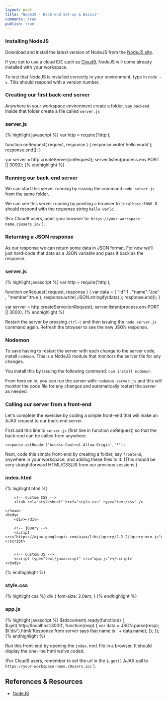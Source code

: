 ```yaml
---
layout: post
title: "NodeJS - Back-end Set-up & Basics"
comments: true
publish: true
---
```


### Installing NodeJS

Download and install the latest version of NodeJS from the [NodeJS site](https://nodejs.org/).

If you opt to use a cloud IDE such as [Cloud9](https://c9.io/), NodeJS will come already installed with your workspace.

To test that NodeJS is installed correctly in your environment, type in `node -v`. This should respond with a version number.

### Creating our first back-end server

Anywhere in your workspace environment create a folder, say `backend`. Inside that folder create a file called `server.js`

### server.js
{% highlight javascript %}
var http = require('http');

function onRequest( request, response ) {
    response.write('hello world');
    response.end();
}

var server = http.createServer(onRequest);
server.listen(process.env.PORT || 3000);
{% endhighlight %}

### Running our back-end server

We can start this server running by issuing the command `node server.js` from the same folder.

We can see this server running by pointing a browser to `localhost:3000`. It should respond with the response string `hello world`.

(For Cloud9 users, point your browser to: `https://your-workspace-name.c9users.io/` ).

### Returning a JSON response

As our response we can return some data in JSON format. For now we'll just hard-code that data as a JSON variable and pass it back as the response.

### server.js
{% highlight javascript %}
var http = require('http');

function onRequest( request, response ) {
    var data = { "id":1 , "name":"Joe" , "member":true };
    response.write( JSON.stringify(data) );
    response.end();
}

var server = http.createServer(onRequest);
server.listen(process.env.PORT || 3000);
{% endhighlight %}

Restart the server by pressing `ctrl-c` and then issuing the `node server.js` command again. Refresh the browser to see the new JSON response.

### Nodemon

To save having to restart the server with each change to the server code, install `nodemon`. This is a NodeJS module that monitors the server file for any changes.

You install this by issuing the following command: `npm install nodemon`

From here on in, you can run the server with: `nodemon server.js` and this will monitor the code file for any changes and automatically restart the server as needed.

### Calling our server from a front-end

Let's complete the exercise by coding a simple front-end that will make an AJAX request to our back-end server.

First add this line to `server.js` (first line in function onRequest) so that the back-end can be called from anywhere.

`response.setHeader('Access-Control-Allow-Origin','*');`

Next, code this simple front-end by creating a folder, say `frontend`, anywhere in your workspace, and adding these files to it. (This should be very straightforward HTML/CSS/JS from our previous sessions.)

### index.html
{% highlight html %}
<!DOCTYPE html>
<html>
    <head>
        <title>title</title>
        <meta charset="UTF-8">
        <meta name="viewport" content="width=device-width, initial-scale=1.0">
        
        <!-- Custom CSS -->
        <link rel="stylesheet" href="style.css" type="text/css" />
        
    </head>
    <body>
        <div></div>
        
        <!-- jQuery -->
        <script src="https://ajax.googleapis.com/ajax/libs/jquery/2.2.2/jquery.min.js"></script>
        
        
        <!-- Custom JS -->
        <script type="text/javascript" src="app.js"></script>
    </body>
</html>
{% endhighlight %}

### style.css
{% highlight css %}
div {
    font-size: 2.0em;
}
{% endhighlight %}

### app.js
{% highlight javascript %}
$(document).ready(function() {
    $.get('http://localhost:3000', function(resp) {
        var data = JSON.parse(resp);
        $('div').html('Response from server says that name is ' + data.name);
    });
});
{% endhighlight %}

Run this front-end by opening the `index.html` file in a browser. It should display the one-line html we've coded.

(For Cloud9 users, remember to set the url in the `$.get()` AJAX call to `https://your-workspace-name.c9users.io/` ).

## References &amp; Resources

- [NodeJS](https://nodejs.org/)